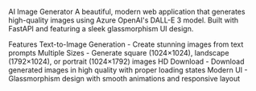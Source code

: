 AI Image Generator
A beautiful, modern web application that generates high-quality images using Azure OpenAI's DALL-E 3 model. Built with FastAPI and featuring a sleek glassmorphism UI design.

Features
Text-to-Image Generation - Create stunning images from text prompts
Multiple Sizes - Generate square (1024×1024), landscape (1792×1024), or portrait (1024×1792) images
HD Download - Download generated images in high quality with proper loading states
Modern UI - Glassmorphism design with smooth animations and responsive layout

